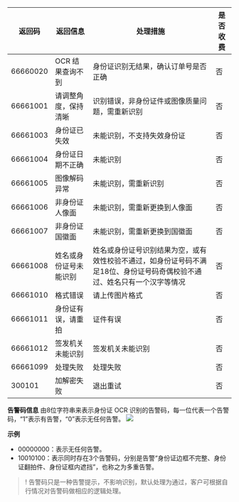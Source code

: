 
| 返回码   | 返回信息                           | 处理措施                                                     | 是否收费 |
| -------- | ---------------------------------- | ------------------------------------------------------------ | -------- |
| 66660020 | OCR 结果查询不到                   | 身份证识别无结果，确认订单号是否正确                         | 否       |
| 66661001 | 请调整角度，保持清晰 | 识别错误，非身份证件或图像质量问题，需重新识别                                        | 否       |
| 66661003 | 身份证已失效                       | 未能识别，不支持失效身份证                                   | 否       |
| 66661004 | 身份证日期不正确                         | 未能识别                                                     | 否       |
| 66661005 | 图像解码异常                       | 未能识别，需重新识别                                         | 否       |
| 66661006 | 非身份证人像面                     | 未能识别，需重新更换到人像面                                 | 否       |
| 66661007 | 非身份证国徽面                     | 未能识别，需重新更换到国徽面                                 | 否       |
| 66661008 | 姓名或身份证号未能识别             | 姓名或身份证号识别结果为空，或有效性校验不通过，如身份证号码不满足18位、身份证号码奇偶校验不通过、姓名只有一个汉字等情况 | 否       |
| 66661010 | 格式错误  | 请上传图片格式  | 否  |
| 66661011 | 身份证有误，请重拍    | 证件有误              | 否  |
| 66661012 | 签发机关未能识别      | 签发机关未能识别      | 否  |
| 66661099 | 处理失败              | 处理失败              | 否  |
| 300101   | 加解密失败           | 退出重试          | 否  |

**告警码信息**
由8位字符串来表示身份证 OCR 识别的告警码，每一位代表一个告警码，“1”表示有告警，“0”表示无任何告警。
![](https://qcloudimg.tencent-cloud.cn/raw/485ae42eb3086c07eaac5bd734495a1f.jpg)

**示例**
- 00000000：表示无任何告警。
- 10010100：表示同时存在3个告警码，分别是告警“身份证边框不完整、身份证翻拍件、身份证框内遮挡”，也称之为多重告警。

>! 告警码只是一种告警提示，不影响识别，默认处理为通过，客户可根据自行情况对告警码做相应的逻辑处理。
